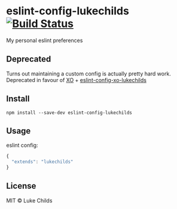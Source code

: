 # eslint-config-lukechilds [![Build Status](https://travis-ci.org/lukechilds/eslint-config-lukechilds.svg?branch=master)](https://travis-ci.org/lukechilds/eslint-config-lukechilds)

My personal eslint preferences

## Deprecated

Turns out maintaining a custom config is actually pretty hard work. Deprecated in favour of [XO](https://github.com/sindresorhus/xo) + [eslint-config-xo-lukechilds](https://github.com/lukechilds/eslint-config-xo-lukechilds)

## Install

```shell
npm install --save-dev eslint-config-lukechilds
```

## Usage

eslint config:

```js
{
  "extends": "lukechilds"
}
```

## License

MIT © Luke Childs
